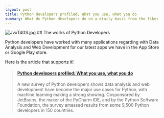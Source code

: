 ```yaml
---
layout: post
title: Python developers profiled, What you use, what you do
summary: What do Python developers do on a diaily basis from the likes of Data Analysis and Web Developement? 
---
```

<img src="https://i.imgur.com/JvxT4GS.jpg" alt="JvxT4GS.jpg">
## The works of Python Developers

Python developers have worked with many applications regarding with Data Analysis and Web Development for our latest apps we have in the App Store or Google Play store. 

Here is the article that supports it!
<blockquote class="embedly-card"><h4><a href="https://www.infoworld.com/article/3269582/python/python-developers-profiled-what-you-use-what-you-do.html">Python developers profiled: What you use, what you do</a></h4><p>A new survey of Python developers shows data analysis and web development have become the major use cases for Python, with machine learning making a strong showing. Cosponsored by JetBrains, the maker of the PyCharm IDE, and by the Python Software Foundation, the survey amassed results from some 9,500 Python developers in 150 countries.</p></blockquote>
<script async src="//cdn.embedly.com/widgets/platform.js" charset="UTF-8"></script>
